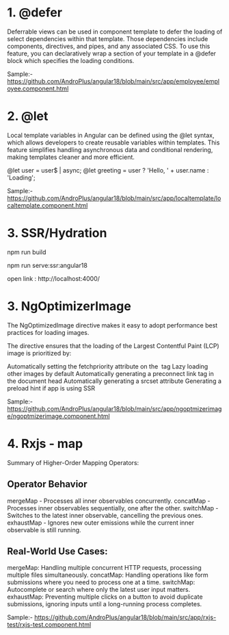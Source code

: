# 1. @defer
Deferrable views can be used in component template to defer the loading of select dependencies within that template. Those dependencies include components, directives, and pipes, and any associated CSS. To use this feature, you can declaratively wrap a section of your template in a @defer block which specifies the loading conditions.

 Sample:- https://github.com/AndroPlus/angular18/blob/main/src/app/employee/employee.component.html

 # 2. @let 
 Local template variables in Angular can be defined using the @let syntax, which allows developers to create reusable variables within templates. This feature simplifies handling asynchronous data and conditional rendering, making templates cleaner and more efficient.

 @let user = user$ | async;
@let greeting = user ? 'Hello, ' + user.name : 'Loading';

 Sample:-  https://github.com/AndroPlus/angular18/blob/main/src/app/localtemplate/localtemplate.component.html

 # 3. SSR/Hydration
 npm run build

 npm run serve:ssr:angular18

 open link : http://localhost:4000/

  # 3. NgOptimizerImage

The NgOptimizedImage directive makes it easy to adopt performance best practices for loading images.

The directive ensures that the loading of the Largest Contentful Paint (LCP) image is prioritized by:

Automatically setting the fetchpriority attribute on the <img> tag
Lazy loading other images by default
Automatically generating a preconnect link tag in the document head
Automatically generating a srcset attribute
Generating a preload hint if app is using SSR

  Sample:-  https://github.com/AndroPlus/angular18/blob/main/src/app/ngoptmizerimage/ngoptmizerimage.component.html

  # 4. Rxjs - map
Summary of Higher-Order Mapping Operators:

## Operator	Behavior

mergeMap - Processes all inner observables concurrently.
concatMap - Processes inner observables sequentially, one after the other.
switchMap -	Switches to the latest inner observable, cancelling the previous ones.
exhaustMap - Ignores new outer emissions while the current inner observable is still running.

## Real-World Use Cases:

mergeMap:
 Handling multiple concurrent HTTP requests, processing multiple files simultaneously.
concatMap:
 Handling operations like form submissions where you need to process one at a time.
switchMap:
 Autocomplete or search where only the latest user input matters.
exhaustMap:
 Preventing multiple clicks on a button to avoid duplicate submissions, ignoring inputs until a long-running process completes.

Sample:-  https://github.com/AndroPlus/angular18/blob/main/src/app/rxjs-test/rxjs-test.component.html

